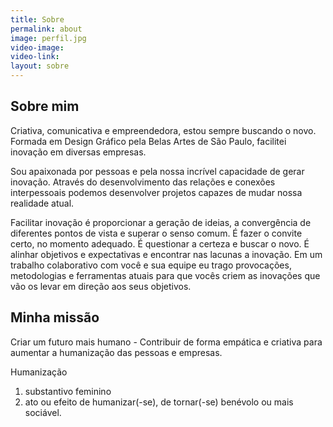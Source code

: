 ```yaml
---
title: Sobre
permalink: about
image: perfil.jpg
video-image: 
video-link: 
layout: sobre
---
```


## Sobre mim

Criativa, comunicativa e empreendedora, estou sempre buscando o novo. Formada em Design Gráfico pela Belas Artes de São Paulo, facilitei inovação em diversas empresas.

Sou apaixonada por pessoas e pela nossa incrível capacidade de gerar inovação. Através do desenvolvimento das relações e conexões interpessoais podemos desenvolver projetos capazes de mudar nossa realidade atual.

Facilitar inovação é proporcionar a geração de ideias, a convergência de diferentes pontos de vista e superar o senso comum. É fazer o convite certo, no momento adequado. É questionar a certeza e buscar o novo. É alinhar objetivos e expectativas e encontrar nas lacunas a inovação. 
Em um trabalho colaborativo com você e sua equipe eu trago provocações, metodologias e ferramentas atuais para que vocês criem as inovações que vão os levar em direção aos seus objetivos.

## Minha missão

Criar um futuro mais humano - Contribuir de forma empática e criativa para aumentar a humanização das pessoas e empresas.

Humanização
1.	substantivo feminino
2.	ato ou efeito de humanizar(-se), de tornar(-se) benévolo ou mais sociável.
